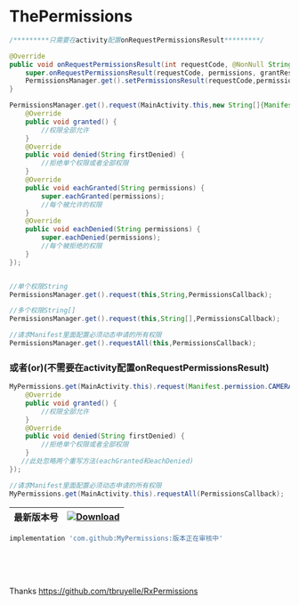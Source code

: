 # ThePermissions
```java 
/*********只需要在activity配置onRequestPermissionsResult*********/

@Override
public void onRequestPermissionsResult(int requestCode, @NonNull String[] permissions, @NonNull int[] grantResults) {
    super.onRequestPermissionsResult(requestCode, permissions, grantResults);
    PermissionsManager.get().setPermissionsResult(requestCode,permissions,grantResults);
}

PermissionsManager.get().request(MainActivity.this,new String[]{Manifest.permission.CAMERA,Manifest.permission.WRITE_CONTACTS}, new PermissionsCallback() {
    @Override
    public void granted() {
        //权限全部允许
    }
    @Override
    public void denied(String firstDenied) {
        //拒绝单个权限或者全部权限
    }
    @Override
    public void eachGranted(String permissions) {
        super.eachGranted(permissions);
        //每个被允许的权限
    }
    @Override
    public void eachDenied(String permissions) {
        super.eachDenied(permissions);
        //每个被拒绝的权限
    }
});


//单个权限String
PermissionsManager.get().request(this,String,PermissionsCallback);

//多个权限String[]
PermissionsManager.get().request(this,String[],PermissionsCallback);

//请求Manifest里面配置必须动态申请的所有权限
PermissionsManager.get().requestAll(this,PermissionsCallback);


```  

### 或者(or)(不需要在activity配置onRequestPermissionsResult)
```java 
MyPermissions.get(MainActivity.this).request(Manifest.permission.CAMERA, new PermissionsCallback() {
    @Override
    public void granted() {
        //权限全部允许
    }
    @Override
    public void denied(String firstDenied) {
        //拒绝单个权限或者全部权限
    }
   //此处忽略两个重写方法(eachGranted和eachDenied)
});

//请求Manifest里面配置必须动态申请的所有权限
MyPermissions.get(MainActivity.this).requestAll(PermissionsCallback);
```  
      
| 最新版本号 | [ ![Download](https://api.bintray.com/packages/zhongrui/mylibrary/MyPermissions/images/download.svg) ](https://bintray.com/zhongrui/mylibrary/MyPermissions/_latestVersion) |
|--------|----|
  
   
```gradle 
implementation 'com.github:MyPermissions:版本正在审核中'
```
<br/>
<br/>
<br/>  

Thanks https://github.com/tbruyelle/RxPermissions
